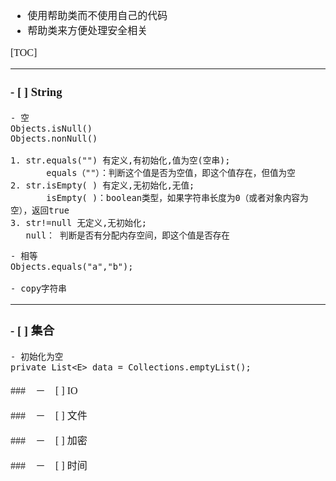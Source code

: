 <font face="SimSun" size=3>

- 使用帮助类而不使用自己的代码
- 帮助类来方便处理安全相关

[TOC]

---

### - [ ] String
~~~
- 空
Objects.isNull()
Objects.nonNull()

1. str.equals("") 有定义,有初始化,值为空(空串);
       equals（""）：判断这个值是否为空值，即这个值存在，但值为空
2. str.isEmpty( ) 有定义,无初始化,无值;
       isEmpty( )：boolean类型，如果字符串长度为0（或者对象内容为空），返回true
3. str!=null 无定义,无初始化;
   null： 判断是否有分配内存空间，即这个值是否存在
~~~
~~~
- 相等
Objects.equals("a","b");

- copy字符串
~~~

---

### - [ ] 集合
~~~
- 初始化为空
private List<E> data = Collections.emptyList();
~~~

###　－　[ ] IO

###　－　[ ] 文件

###　－　[ ] 加密

###　－　[ ] 时间

</font>